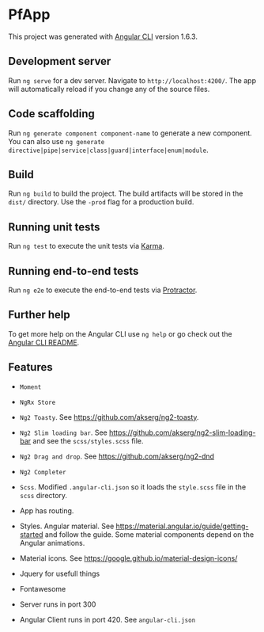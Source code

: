 # PfApp

This project was generated with [Angular CLI](https://github.com/angular/angular-cli) version 1.6.3.

## Development server

Run `ng serve` for a dev server. Navigate to `http://localhost:4200/`. The app will automatically reload if you change any of the source files.

## Code scaffolding

Run `ng generate component component-name` to generate a new component. You can also use `ng generate directive|pipe|service|class|guard|interface|enum|module`.

## Build

Run `ng build` to build the project. The build artifacts will be stored in the `dist/` directory. Use the `-prod` flag for a production build.

## Running unit tests

Run `ng test` to execute the unit tests via [Karma](https://karma-runner.github.io).

## Running end-to-end tests

Run `ng e2e` to execute the end-to-end tests via [Protractor](http://www.protractortest.org/).

## Further help

To get more help on the Angular CLI use `ng help` or go check out the [Angular CLI README](https://github.com/angular/angular-cli/blob/master/README.md).

## Features

- `Moment`
- `NgRx Store`
- `Ng2 Toasty`. See <https://github.com/akserg/ng2-toasty>.
- `Ng2 Slim loading bar`. See <https://github.com/akserg/ng2-slim-loading-bar> and see the `scss/styles.scss` file.
- `Ng2 Drag and drop`. See <https://github.com/akserg/ng2-dnd>
- `Ng2 Completer`

- `Scss`. Modified `.angular-cli.json` so it loads the `style.scss` file in the `scss` directory.

- App has routing.

- Styles. Angular material. See <https://material.angular.io/guide/getting-started> and follow the guide. Some material components depend on the Angular animations.

- Material icons. See <https://google.github.io/material-design-icons/>

- Jquery for usefull things

- Fontawesome 

- Server runs in port 300

- Angular Client runs in port 420. See `angular-cli.json`